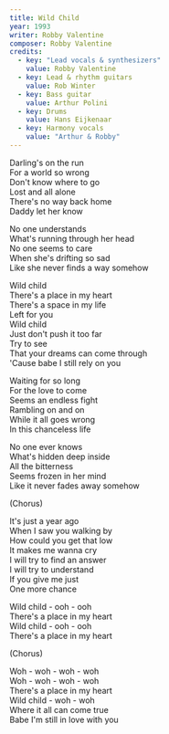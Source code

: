 ```yaml
---
title: Wild Child
year: 1993
writer: Robby Valentine
composer: Robby Valentine
credits:
  - key: "Lead vocals & synthesizers"
    value: Robby Valentine
  - key: Lead & rhythm guitars
    value: Rob Winter
  - key: Bass guitar
    value: Arthur Polini
  - key: Drums
    value: Hans Eijkenaar
  - key: Harmony vocals
    value: "Arthur & Robby"    
---
```


<p>Darling's on the run<br />
For a world so wrong<br />
Don't know where to go<br />
Lost and all alone<br />
There's no way back home<br />
Daddy let her know</p>

<p>No one understands<br />
What's running through her head<br />
No one seems to care<br />
When she's drifting so sad<br />
Like she never finds a way somehow</p>

<p>Wild child<br />
There's a place in my heart<br />
There's a space in my life<br />
Left for you<br />
Wild child<br />
Just don't push it too far<br />
Try to see<br />
That your dreams can come through<br />
'Cause babe I still rely on you</p>

<p>Waiting for so long<br />
For the love to come<br />
Seems an endless fight<br />
Rambling on and on<br />
While it all goes wrong<br />
In this chanceless life</p>

<p>No one ever knows<br />
What's hidden deep inside<br />
All the bitterness<br />
Seems frozen in her mind<br />
Like it never fades away somehow</p>

<p>(Chorus)</p>

<p>It's just a year ago<br />
When I saw you walking by<br />
How could you get that low<br />
It makes me wanna cry<br />
I will try to find an answer<br />
I will try to understand<br />
If you give me just<br />
One more chance</p>

<p>Wild child - ooh - ooh<br />
There's a place in my heart<br />
Wild child - ooh - ooh<br />
There's a place in my heart</p>

<p>(Chorus)</p>

<p>Woh - woh - woh - woh<br />
Woh - woh - woh - woh<br />
There's a place in my heart<br />
Wild child - woh - woh<br />
Where it all can come true<br />
Babe I'm still in love with you</p>
